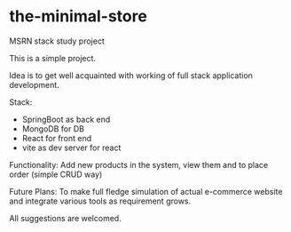 # the-minimal-store
MSRN stack study project

This is a simple project.

Idea is to get well acquainted with working of full stack application development.

Stack:
- SpringBoot as back end
- MongoDB for DB
- React for front end
- vite as dev server for react

Functionality:
Add new products in the system, view them and to place order (simple CRUD way)

Future Plans:
To make full fledge simulation of actual e-commerce website and integrate various tools as requirement grows.

All suggestions are welcomed.
